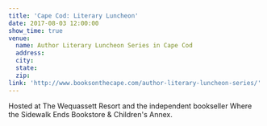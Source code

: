 ```yaml
---
title: 'Cape Cod: Literary Luncheon'
date: 2017-08-03 12:00:00
show_time: true
venue:
  name: Author Literary Luncheon Series in Cape Cod
  address:
  city:
  state:
  zip:
link: 'http://www.booksonthecape.com/author-literary-luncheon-series/'
---
```



Hosted at The Wequassett Resort and the independent bookseller Where the Sidewalk Ends Bookstore & Children's Annex. &nbsp;